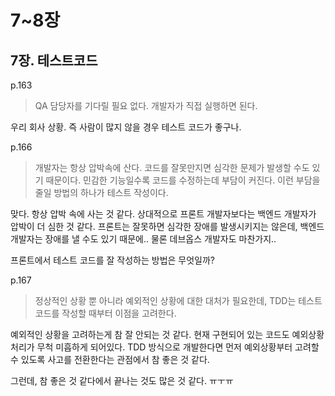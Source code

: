 # 7~8장

## 7장. 테스트코드

p.163

> QA 담당자를 기다릴 필요 없다.  개발자가 직접 실행하면 된다.

우리 회사 상황. 즉 사람이 많지 않을 경우 테스트 코드가 좋구나.

p.166

> 개발자는 항상 압박속에 산다. 코드를 잘못만지면 심각한 문제가 발생할 수도 있기 때문이다. 민감한 기능일수록 코드를 수정하는데 부담이 커진다. 이런 부담을 줄일 방법의 하나가 테스트 작성이다.

맞다. 항상 압박 속에 사는 것 같다. 상대적으로 프론트 개발자보다는 백엔드 개발자가 압박이 더 심한 것 같다. 프론트는 잘못하면 심각한 장애를 발생시키지는 않은데, 백엔드 개발자는 장애를 낼 수도 있기 때문에.. 물론 데브옵스 개발자도 마찬가지..

프론트에서 테스트 코드를 잘 작성하는 방법은 무엇일까?

p.167

> 정상적인 상황 뿐 아니라 예외적인 상황에 대한 대처가 필요한데, TDD는 테스트 코드를 작성할 때부터 이점을 고려한다.

예외적인 상황을 고려하는게 참 잘 안되는 것 같다. 현재 구현되어 있는 코드도 예외상황 처리가 무척 미흡하게 되어있다. TDD 방식으로 개발한다면 먼저 예외상황부터 고려할 수 있도록 사고를 전환한다는 관점에서 참 좋은 것 같다.

그런데, 참 좋은 것 같다에서 끝나는 것도 많은 것 같다. ㅠㅜㅠ



